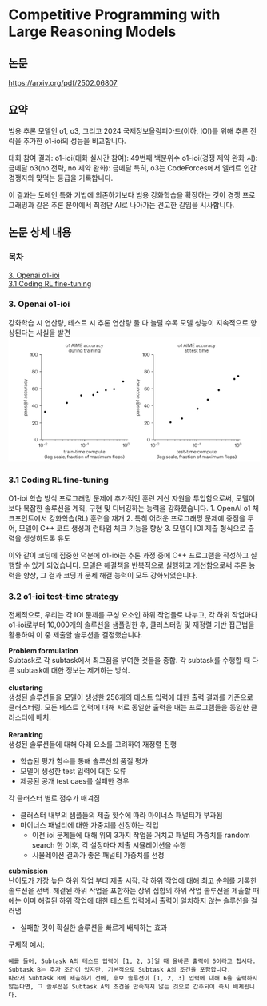 # Competitive Programming with Large Reasoning Models

## 논문 
https://arxiv.org/pdf/2502.06807<br>


## 요약
범용 추론 모델인 o1, o3, 그리고 2024 국제정보올림피아드(이하, IOI)를 위해 추론 전략을 추가한 o1-ioi의 성능을 비교합니다.

대회 참여 결과:
o1-ioi(대화 실시간 참여): 49번째 백분위수
o1-ioi(경쟁 제약 완화 시): 금메달
o3(no 전략, no 제약 완화): 금메달
특히, o3는 CodeForces에서 엘리트 인간 경쟁자와 맞먹는 등급을 기록합니다.

이 결과는 도메인 특화 기법에 의존하기보다 범용 강화학습을 확장하는 것이 경쟁 프로그래밍과 같은 추론 분야에서 최첨단 AI로 나아가는 견고한 길임을 시사합니다.


## 논문 상세 내용

### 목차
[3. Openai o1-ioi](#3)<br>
[3.1 Coding RL fine-tuning](#3.1)<br>


### 3. Openai o1-ioi
강화학습 시 연산량, 테스트 시 추론 연산량 둘 다 늘릴 수록 모델 성능이 지속적으로 향상된다는 사실을 발견
![Additional compute improves competitive mathematics performance](image-1.png)

### 3.1 Coding RL fine-tuning
O1-ioi 학습 방식
프로그래밍 문제에 추가적인 훈련 계산 자원을 투입함으로써, 모델이 보다 복잡한 솔루션을 계획, 구현 및 디버깅하는 능력을 강화했습니다.
    1. OpenAI o1 체크포인트에서 강화학습(RL) 훈련을 재개
    2. 특히 어려운 프로그래밍 문제에 중점을 두어, 모델이 C++ 코드 생성과 런타임 체크 기능을 향상
    3. 모델이 IOI 제출 형식으로 출력을 생성하도록 유도

이와 같이 코딩에 집중한 덕분에 o1-ioi는 추론 과정 중에 C++ 프로그램을 작성하고 실행할 수 있게 되었습니다.
모델은 해결책을 반복적으로 실행하고 개선함으로써 추론 능력을 향상, 그 결과 코딩과 문제 해결 능력이 모두 강화되었습니다.

### 3.2 o1-ioi test-time strategy
전체적으로, 우리는 각 IOI 문제를 구성 요소인 하위 작업들로 나누고, 각 하위 작업마다 o1-ioi로부터 10,000개의 솔루션을 샘플링한 후, 클러스터링 및 재정렬 기반 접근법을 활용하여 이 중 제출할 솔루션을 결정했습니다.

**Problem formulation**<br>
Subtask로 각 subtask에서 최고점을 부여한 것들을 종합.
각 subtask를 수행할 때 다른 subtask에 대한 정보는 제거하는 방식.<br><br>
**clustering**<br>
생성된 솔루션들을 모델이 생성한 256개의 테스트 입력에 대한 출력 결과를 기준으로 클러스터링.
모든 테스트 입력에 대해 서로 동일한 출력을 내는 프로그램들을 동일한 클러스터에 배치.<br><br>
**Reranking**<br>
생성된 솔루션들에 대해 아래 요소를 고려하여 재정렬 진행
- 학습된 평가 함수를 통해 솔루션의 품질 평가
- 모델이 생성한 test 입력에 대한 오류
- 제공된 공개 test caes를 실패한 경우

각 클러스터 별로 점수가 매겨짐
- 클러스터 내부의 샘플들의 제출 횟수에 따라 마이너스 패널티가 부과됨
- 마이너스 패널티에 대한 가중치를 선정하는 작업
    - 이전 ioi 문제들에 대해 위의 3가지 작업을 거치고 패널티 가중치를 random search 한 이후, 각 설정마다 제출 시뮬레이션을 수행
    - 시뮬레이션 결과가 좋은 패널티 가중치를 선정

**submission**<br>
난이도가 가장 높은 하위 작업 부터 제출 시작.
각 하위 작업에 대해 최고 순위를 기록한 솔루션을 선택.
해결된 하위 작업을 포함하는 상위 집합의 하위 작업 솔루션을 제출할 때에는 
이미 해결된 하위 작업에 대한 테스트 입력에서 출력이 일치하지 않는 솔루션을 걸러냄
- 실패할 것이 확실한 솔루션을 빠르게 배제하는 효과<br>

구체적 예시:
>
    예를 들어, Subtask A의 테스트 입력이 [1, 2, 3]일 때 올바른 출력이 6이라고 합시다.
    Subtask B는 추가 조건이 있지만, 기본적으로 Subtask A의 조건을 포함합니다.
    따라서 Subtask B에 제출하기 전에, 후보 솔루션이 [1, 2, 3] 입력에 대해 6을 출력하지 않는다면, 그 솔루션은 Subtask A의 조건을 만족하지 않는 것으로 간주되어 즉시 배제됩니다.
